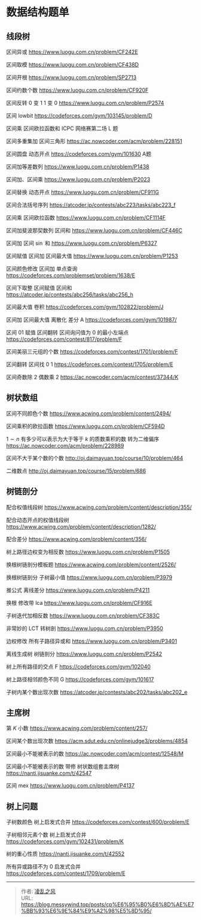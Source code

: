 # 数据结构题单

## 线段树

区间异或 https://www.luogu.com.cn/problem/CF242E

区间取模 https://www.luogu.com.cn/problem/CF438D

区间开根 https://www.luogu.com.cn/problem/SP2713

区间约数个数 https://www.luogu.com.cn/problem/CF920F

区间反转 $0$ 变 $1$ $1$ 变 $0$ https://www.luogu.com.cn/problem/P2574

区间 $\text{lowbit}$ https://codeforces.com/gym/103145/problem/D

区间乘 区间欧拉函数和 $\text{ICPC}$ 网络赛第二场 $\text{L}$ 题

区间多重集加 区间三角形 https://ac.nowcoder.com/acm/problem/228151

区间圆盘 动态开点 https://codeforces.com/gym/101630 A题

区间加等差数列 https://www.luogu.com.cn/problem/P1438

区间加、区间乘 https://www.luogu.com.cn/problem/P2023

区间替换 动态开点 https://www.luogu.com.cn/problem/CF911G

区间合法括号序列 https://atcoder.jp/contests/abc223/tasks/abc223_f

区间乘 区间欧拉函数 https://www.luogu.com.cn/problem/CF1114F

区间加斐波那契数列 区间和 https://www.luogu.com.cn/problem/CF446C

区间加 区间 $\sin$ 和 https://www.luogu.com.cn/problem/P6327

区间赋值 区间加 区间最大值 https://www.luogu.com.cn/problem/P1253

区间颜色修改 区间加 单点查询 https://codeforces.com/problemset/problem/1638/E

区间下取整 区间赋值 区间和 https://atcoder.jp/contests/abc256/tasks/abc256_h

区间最大值 卷积 https://codeforces.com/gym/102822/problem/J

区间加 区间最大值 离散化 差分 A https://codeforces.com/gym/101987/

区间 $01$ 赋值 区间翻转 区间询问值为 $0$ 的最小左端点 https://codeforces.com/contest/817/problem/F

区间美丽三元组的个数 https://codeforces.com/contest/1701/problem/F

区间翻转 区间找 0 1 https://codeforces.com/contest/1705/problem/E

区间奇数除 2 偶数乘 2 https://ac.nowcoder.com/acm/contest/37344/K

## 树状数组

区间不同颜色个数 https://www.acwing.com/problem/content/2494/

区间乘积的欧拉函数 https://www.luogu.com.cn/problem/CF594D

$1 \sim n$ 有多少可以表示为大于等于 $k$ 的质数乘积的数 转为二维偏序 https://ac.nowcoder.com/acm/problem/228989

区间不大于某个数的个数 http://oj.daimayuan.top/course/10/problem/464

二维数点 http://oj.daimayuan.top/course/15/problem/686

## 树链剖分

配合权值线段树 https://www.acwing.com/problem/content/description/355/

配合动态开点的权值线段树 https://www.acwing.com/problem/content/description/1282/

配合差分 https://www.acwing.com/problem/content/356/

树上路径边权变为相反数 https://www.luogu.com.cn/problem/P1505

换根树链剖分模板题 https://www.acwing.com/problem/content/2526/

换根树链剖分 子树最小值 https://www.luogu.com.cn/problem/P3979

推公式 离线差分 https://www.luogu.com.cn/problem/P4211

换根 修改带 $\text{lca}$ https://www.luogu.com.cn/problem/CF916E

子树迭代加相反数 https://www.luogu.com.cn/problem/CF383C

非常妙的 LCT 转树剖 https://www.luogu.com.cn/problem/P3950

边权修改 所有子路径异或和 https://www.luogu.com.cn/problem/P3401

离线生成树 树链剖分 https://www.luogu.com.cn/problem/P2542

树上所有路径的交点 F https://codeforces.com/gym/102040

树上路径相邻颜色不同 G https://codeforces.com/gym/101617

子树内某个数出现次数 https://atcoder.jp/contests/abc202/tasks/abc202_e

## 主席树

第 $K$ 小数 https://www.acwing.com/problem/content/257/

区间某个数出现次数 https://acm.sdut.edu.cn/onlinejudge3/problems/4854

区间最小不能被表示的数 https://ac.nowcoder.com/acm/contest/12548/M

区间最小不能被表示的数 带修 树状数组套主席树 https://nanti.jisuanke.com/t/42547

区间 $\text{mex}$ https://www.luogu.com.cn/problem/P4137

## 树上问题

子树数颜色 树上启发式合并 https://codeforces.com/contest/600/problem/E

子树相邻元素个数 树上启发式合并 https://codeforces.com/gym/102431/problem/K

树的重心性质 https://nanti.jisuanke.com/t/42552

所有异或路径不为 0 启发式合并 https://codeforces.com/contest/1709/problem/E

---

> 作者: [凌乱之风](https://github.com/messywind)  
> URL: https://blog.messywind.top/posts/cp%E6%95%B0%E6%8D%AE%E7%BB%93%E6%9E%84%E9%A2%98%E5%8D%95/  

